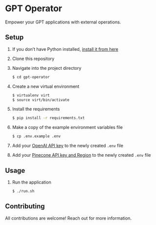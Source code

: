 # GPT Operator

Empower your GPT applications with external operations.

## Setup

1. If you don’t have Python installed, [install it from here](https://www.python.org/downloads/)

2. Clone this repository

3. Navigate into the project directory

   ```bash
   $ cd gpt-operator
   ```

4. Create a new virtual environment

   ```bash
   $ virtualenv virt
   $ source virt/bin/activate
   ```

5. Install the requirements

   ```bash
   $ pip install -r requirements.txt
   ```

6. Make a copy of the example environment variables file

   ```bash
   $ cp .env.example .env
   ```

7. Add your [OpenAI API key](https://beta.openai.com/account/api-keys) to the newly created `.env` file

8. Add your [Pinecone API key and Region](https://docs.pinecone.io/docs/quickstart) to the newly created `.env` file

## Usage

1. Run the application

    ```bash
    $ ./run.sh
    ```

## Contributing

All contributions are welcome! Reach out for more information.

